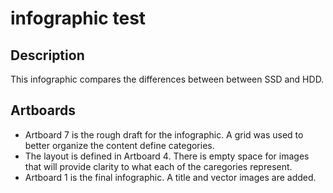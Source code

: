 # infographic test 

## Description
This infographic compares the differences between  between SSD and HDD.

## Artboards 
- Artboard 7 is the rough draft for the infographic. A grid was used to better organize the content define categories.
- The layout is defined in Artboard 4. There is empty space for images that will provide clarity to what each of the caregories represent.
- Artboard 1 is the final infographic. A title and vector images are added.
